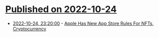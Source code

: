 # [Published on 2022-10-24](index.md)

* [2022-10-24, 23:20:00](https://apple.slashdot.org/story/22/10/24/2121204/apple-has-new-app-store-rules-for-nfts-cryptocurrency?utm_source=rss1.0mainlinkanon&utm_medium=feed) - [Apple Has New App Store Rules For NFTs, Cryptocurrency](https://apple.slashdot.org/story/22/10/24/2121204/apple-has-new-app-store-rules-for-nfts-cryptocurrency?utm_source=rss1.0mainlinkanon&utm_medium=feed)
